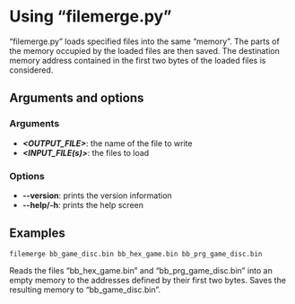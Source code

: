# Using “filemerge.py”

“filemerge.py” loads specified files into the same “memory”. The parts of the memory occupied by the loaded files are then saved. The destination memory address contained in the first two bytes of the loaded files is considered.


## Arguments and options

### Arguments

* ***&lt;OUTPUT_FILE&gt;***: the name of the file to write
* ***&lt;INPUT_FILE(s)&gt;***: the files to load

### Options

* __--version__: prints the version information
* __--help/-h__: prints the help screen

## Examples

```console
filemerge bb_game_disc.bin bb_hex_game.bin bb_prg_game_disc.bin
```

Reads the files “bb_hex_game.bin” and “bb_prg_game_disc.bin” into an empty memory to the addresses defined by their first two bytes. Saves the resulting memory to “bb_game_disc.bin”.